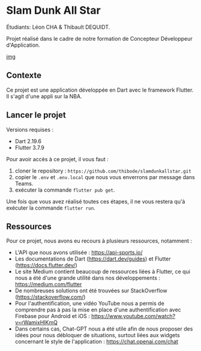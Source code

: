 # Slam Dunk All Star

Étudiants: Léon CHA & Thibault DEQUIDT.

Projet réalisé dans le cadre de notre formation de Concepteur Développeur d'Application.

[img](./assets/images/logo.png)

## Contexte

Ce projet est une application développée en Dart avec le framework Flutter. Il s'agit d'une appli sur la NBA.

## Lancer le projet

Versions requises :

- Dart 2.19.6
- Flutter 3.7.9

Pour avoir accès à ce projet, il vous faut :

1. cloner le repository : `https://github.com/thibode/slamdunkallstar.git`
2. copier le `.env` et `.env.local` que nous vous enverrons par message dans Teams.
3. exécuter la commande `flutter pub get`.

Une fois que vous avez réalisé toutes ces étapes, il ne vous restera qu'à exécuter la commande `flutter run`.

## Ressources

Pour ce projet, nous avons eu recours à plusieurs ressources, notamment :

- L'API que nous avons utilisée : https://api-sports.io/
- Les documentations de Dart (https://dart.dev/guides) et Flutter (https://docs.flutter.dev/)
- Le site Medium contient beaucoup de ressources liées à Flutter, ce qui nous a été d'une grande utilité dans nos développements : https://medium.com/flutter
- De nombreuses solutions ont été trouvées sur StackOverflow (https://stackoverflow.com/)
- Pour l'authentification, une vidéo YouTube nous a permis de comprendre pas à pas la mise en place d'une authentification avec Firebase pour Android et iOS : https://www.youtube.com/watch?v=rWamixHIKmQ
- Dans certains cas, Chat-GPT nous a été utile afin de nous proposer des idées pour nous débloquer de situations, surtout liées aux widgets concernant le style de l'application : https://chat.openai.com/chat
